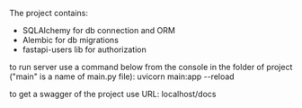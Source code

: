 The project contains:
- SQLAlchemy for db connection and ORM
- Alembic for db migrations
- fastapi-users lib for authorization




to run server use a command below from the console in the folder of project ("main" is a name of main.py file):
uvicorn main:app --reload


to get a swagger of the project use URL:
localhost/docs
